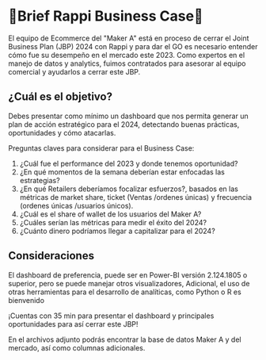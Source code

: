 # 👀Brief Rappi Business Case👀

El equipo de Ecommerce del "Maker A" está en proceso de cerrar el Joint Business Plan (JBP) 2024 con Rappi y para dar el GO es necesario entender cómo fue su desempeño en el mercado este 2023. Como expertos en el manejo de datos y analytics, fuimos contratados para asesorar al equipo comercial y ayudarlos a cerrar este JBP.

## ¿Cuál es el objetivo?

Debes presentar como mínimo un dashboard que nos permita generar un plan de acción estratégico para el 2024, detectando buenas prácticas, oportunidades y cómo atacarlas.

Preguntas claves para considerar para el Business Case:

1. ¿Cuál fue el performance del 2023 y donde tenemos oportunidad?
2. ¿En qué momentos de la semana deberían estar enfocadas las estrategias?
3. ¿En qué Retailers deberíamos focalizar esfuerzos?, basados en las métricas de market share, ticket (Ventas /ordenes únicas) y frecuencia (ordenes únicas /usuarios únicos).
4. ¿Cuál es el share of wallet de los usuarios del Maker A?
5. ¿Cuáles serían las métricas para medir el éxito del 2024?
6. ¿Cuánto dinero podríamos llegar a capitalizar para el 2024?

## Consideraciones

El dashboard de preferencia, puede ser en Power-BI versión 2.124.1805 o superior, pero se puede manejar otros visualizadores, Adicional, el uso  de otras herramientas para el desarrollo de analíticas, como Python o R es bienvenido

¡Cuentas con 35 min para presentar el dashboard y principales oportunidades para así cerrar este JBP!

En el archivos adjunto podrás encontrar la base de datos Maker A y del mercado, así como columnas adicionales.
